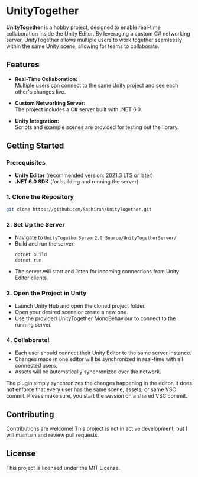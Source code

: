 # UnityTogether

**UnityTogether** is a hobby project, designed to enable real-time collaboration inside the Unity Editor. 
By leveraging a custom C# networking server, UnityTogether allows multiple users to work together seamlessly within the same Unity scene, allowing for teams to collaborate.

## Features

- **Real-Time Collaboration:**  
  Multiple users can connect to the same Unity project and see each other's changes live.

- **Custom Networking Server:**  
  The project includes a C# server built with .NET 6.0.

- **Unity Integration:**  
  Scripts and example scenes are provided for testing out the library.

## Getting Started

### Prerequisites

- **Unity Editor** (recommended version: 2021.3 LTS or later)
- **.NET 6.0 SDK** (for building and running the server)

### 1. Clone the Repository

```bash
git clone https://github.com/Saphirah/UnityTogether.git
```

### 2. Set Up the Server

- Navigate to `UnityTogetherServer2.0 Source/UnityTogetherServer/`
- Build and run the server:
  ```bash
  dotnet build
  dotnet run
  ```
- The server will start and listen for incoming connections from Unity Editor clients.

### 3. Open the Project in Unity

- Launch Unity Hub and open the cloned project folder.
- Open your desired scene or create a new one.
- Use the provided UnityTogether MonoBehaviour to connect to the running server.

### 4. Collaborate!

- Each user should connect their Unity Editor to the same server instance.
- Changes made in one editor will be synchronized in real-time with all connected users.
- Assets will be automatically synchronized over the network.

The plugin simply synchronizes the changes happening in the editor. It does not enforce that every user has the same scene, assets, or same VSC commit. 
Please make sure, you start the session on a shared VSC commit.

## Contributing

Contributions are welcome!
This project is not in active development, but I will maintain and review pull requests.

## License

This project is licensed under the MIT License.  

